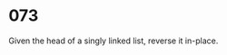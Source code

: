 [_metadata_:number]:-      "73"
[_metadata_:difficulty]:-  "Easy"
[_metadata_:asker]:-       "Google"
[_metadata_:tags]:-        "order linked-list"

# 073

Given the head of a singly linked list, reverse it in-place.
